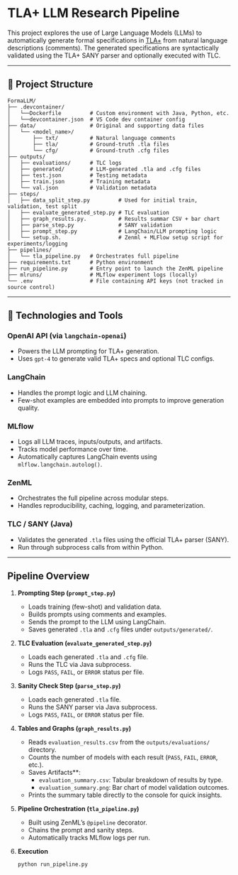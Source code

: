 # TLA+ LLM Research Pipeline

This project explores the use of Large Language Models (LLMs) to automatically generate formal specifications in [TLA+](https://lamport.azurewebsites.net/tla/tla.html) from natural language descriptions (comments). The generated specifications are syntactically validated using the TLA+ SANY parser and optionally executed with TLC.

---

## 📂 Project Structure

```
FormaLLM/
├── .devcontainer/        
│   └──Dockerfile         # Custom environment with Java, Python, etc.
│   └──devcontainer.json  # VS Code dev container config
├── data/                 # Original and supporting data files
│   └── <model_name>/
│       ├── txt/          # Natural language comments
│       ├── tla/          # Ground-truth .tla files
│       └── cfg/          # Ground-truth .cfg files
├── outputs/
│   ├── evaluations/      # TLC logs
│   ├── generated/        # LLM-generated .tla and .cfg files
│   ├── test.json         # Testing metadata
│   ├── train.json        # Training metadata
│   └── val.json          # Validation metadata
├── steps/
│   ├── data_split_step.py         # Used for initial train, validation, test split
│   ├── evaluate_generated_step.py # TLC evaluation 
│   ├── graph_results.py.          # Results summar CSV + bar chart
│   ├── parse_step.py              # SANY validation
│   ├── prompt_step.py             # LangChain/LLM prompting logic
│   └── setup.sh.                  # Zenml + MLFlow setup script for experiments/logging
├── pipelines/
│   └── tla_pipeline.py   # Orchestrates full pipeline
├── requirements.txt      # Python environment
├── run_pipeline.py       # Entry point to launch the ZenML pipeline
├── mlruns/               # MLflow experiment logs (locally)
└── .env                  # File containing API keys (not tracked in source control)
```

---

## 🔧 Technologies and Tools

### OpenAI API (via `langchain-openai`)
- Powers the LLM prompting for TLA+ generation.
- Uses `gpt-4` to generate valid TLA+ specs and optional TLC configs.

### LangChain
- Handles the prompt logic and LLM chaining.
- Few-shot examples are embedded into prompts to improve generation quality.

### MLflow
- Logs all LLM traces, inputs/outputs, and artifacts.
- Tracks model performance over time.
- Automatically captures LangChain events using `mlflow.langchain.autolog()`.

### ZenML
- Orchestrates the full pipeline across modular steps.
- Handles reproducibility, caching, logging, and parameterization.

### TLC / SANY (Java)
- Validates the generated `.tla` files using the official TLA+ parser (SANY).
- Run through subprocess calls from within Python.

---

## Pipeline Overview

1. **Prompting Step (`prompt_step.py`)**
   - Loads training (few-shot) and validation data.
   - Builds prompts using comments and examples.
   - Sends the prompt to the LLM using LangChain.
   - Saves generated `.tla` and `.cfg` files under `outputs/generated/`.

2. **TLC Evaluation (`evaluate_generated_step.py`)**
   - Loads each generated `.tla` and `.cfg` file.
   - Runs the TLC via Java subprocess.
   - Logs `PASS`, `FAIL`, or `ERROR` status per file.

3. **Sanity Check Step (`parse_step.py`)**
   - Loads each generated `.tla` file.
   - Runs the SANY parser via Java subprocess.
   - Logs `PASS`, `FAIL`, or `ERROR` status per file.

4. **Tables and Graphs (`graph_results.py`)**
   -  Reads `evaluation_results.csv` from the `outputs/evaluations/` directory.
   - Counts the number of models with each result (`PASS`, `FAIL`, `ERROR`, etc.).
   - Saves Artifacts**:
       - `evaluation_summary.csv`: Tabular breakdown of results by type.
       - `evaluation_summary.png`: Bar chart of model validation outcomes.
   -  Prints the summary table directly to the console for quick insights.


5. **Pipeline Orchestration (`tla_pipeline.py`)**
   - Built using ZenML’s `@pipeline` decorator.
   - Chains the prompt and sanity steps.
   - Automatically tracks MLflow logs per run.

6. **Execution**
   ```bash
   python run_pipeline.py
